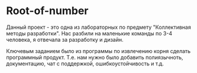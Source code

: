 # Root-of-number

Данный проект - это одна из лабораторных по предмету "Коллективная методы разработки". Нас разбили на маленькие команды по 3-4 человека, я отвечала за разработку и дизайн.

Ключевым заданием было из программы по извлечению корня сделать программный продукт. Т.е. нам нужно было добавить полиязычноть, документацию, чат с поддержкой, ошибкоустойчивость и т.д.

